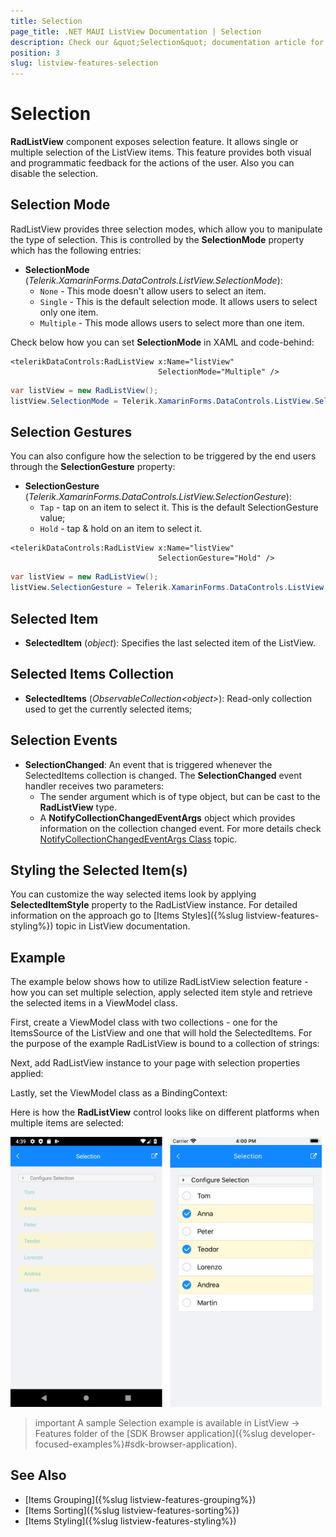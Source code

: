 ```yaml
---
title: Selection
page_title: .NET MAUI ListView Documentation | Selection
description: Check our &quot;Selection&quot; documentation article for Telerik ListView for .NET MAUI.
position: 3
slug: listview-features-selection
---
```


# Selection

**RadListView** component exposes selection feature. It allows single or multiple selection of the ListView items. This feature provides both visual and programmatic feedback for the actions of the user. Also you can disable the selection. 

## Selection Mode

RadListView provides three selection modes, which allow you to manipulate the type of selection. This is controlled by the **SelectionMode** property which has the following entries:

- **SelectionMode** (*Telerik.XamarinForms.DataControls.ListView.SelectionMode*): 
	- `None` - This mode doesn't allow users to select an item. 
	- `Single` - This is the default selection mode. It allows users to select only one item.
	- `Multiple` - This mode allows users to select more than one item. 

Check below how you can set **SelectionMode** in XAML and code-behind:

```XAML
<telerikDataControls:RadListView x:Name="listView"
                                 SelectionMode="Multiple" />
```
```C#
var listView = new RadListView();
listView.SelectionMode = Telerik.XamarinForms.DataControls.ListView.SelectionMode.Multiple;
```
	
## Selection Gestures
			
You can also configure how the selection to be triggered by the end users through the **SelectionGesture** property:

- **SelectionGesture** (*Telerik.XamarinForms.DataControls.ListView.SelectionGesture*):
	- `Tap` - tap on an item to select it. This is the default SelectionGesture value;
	- `Hold` - tap & hold on an item to select it.

```XAML	
<telerikDataControls:RadListView x:Name="listView"
                                 SelectionGesture="Hold" />
```
```C#
var listView = new RadListView();
listView.SelectionGesture = Telerik.XamarinForms.DataControls.ListView.SelectionGesture.Hold;
```

## Selected Item

- **SelectedItem** (*object*): Specifies the last selected item of the ListView.

## Selected Items Collection
- **SelectedItems** (*ObservableCollection&lt;object&gt;*): Read-only collection used to get the currently selected items;

## Selection Events
	
- **SelectionChanged**: An event that is triggered whenever the SelectedItems collection is changed. The __SelectionChanged__ event handler receives two parameters:
	* The sender argument which is of type object, but can be cast to the __RadListView__ type.
	* A __NotifyCollectionChangedEventArgs__ object which provides information on the collection changed event. For more details check [NotifyCollectionChangedEventArgs Class](https://docs.microsoft.com/en-us/dotnet/api/system.collections.specialized.notifycollectionchangedeventargs) topic.

## Styling the Selected Item(s)

You can customize the way selected items look by applying **SelectedItemStyle** property to the RadListView instance. For detailed information on the approach go to [Items Styles]({%slug listview-features-styling%}) topic in ListView documentation.

## Example

The example below shows how to utilize RadListView selection feature - how you can set multiple selection, apply selected item style and retrieve the selected items in a ViewModel class.

First, create a ViewModel class with two collections - one for the ItemsSource of the ListView and one that will hold the SelectedItems. For the purpose of the example RadListView is bound to a collection of strings:

<snippet id='listview-features-selection-viewmodel'/>

Next, add RadListView instance to your page with selection properties applied:

<snippet id='listview-features-selection-xaml'/>

Lastly, set the ViewModel class as a BindingContext:

<snippet id='listview-features-selection-setvm' />

Here is how the **RadListView** control looks like on different platforms when multiple items are selected:

![MultipleSelection](images/listview-features-selection-multiple.png "Multiple Selection")

>important A sample Selection example is available in ListView -> Features folder of the [SDK Browser application]({%slug developer-focused-examples%}#sdk-browser-application).

## See Also
- [Items Grouping]({%slug listview-features-grouping%})
- [Items Sorting]({%slug listview-features-sorting%})
- [Items Styling]({%slug listview-features-styling%})
